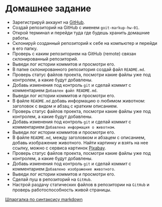 # Домашнее задание

- Зарегистрируй аккаунт на [GitHub](https://github.com/).
- Создай репозиторий на GitHub с именем `goit-markup-hw-01`.
- Открой терминал и перейди туда где будешь хранить домашние работы.
- Склонируй созданный репозиторий к себе на компьютер и перейди в его папку.
- Проверь с каким репозиторием на GitHub (remote) связан склонированный
  репозиторий.
- Выведи лог истории коммитов и просмотри его.
- В папке склонированного репозитория создай файл `README.md`.
- Проверь статус файлов проекта, посмотри какие файлы уже под контролем, а какие
  будут добавлены.
- Добавь изменения под контроль `git` и сделай коммит с комментарием
  `Добавлен файл README.md`.
- Выведи лог истории коммитов и просмотри его.
- В файле `README.md` добавь информацию о любимом животном: заголовок с видом и
  абзац с кратким описанием.
- Проверь статус файлов проекта, посмотри какие файлы уже под контролем, а какие
  будут добавлены.
- Добавь изменения под контроль `git` и сделай коммит с комментарием
  `Добавлена информация о животном`.
- Выведи лог истории коммитов и просмотри его.
- В файле `README.md`, между заголовком и абзацем с описанием, добавь
  изображение животного. Найти картинку и взять на нее ссылку, можно с сервиса
  картинок [Pixabay](https://pixabay.com/).
- Проверь статус файлов проекта, посмотри какие файлы уже под контролем, а какие
  будут добавлены.
- Добавь изменения под контроль `git` и сделай коммит с комментарием
  `Добавлено изображение животного`.
- Выведи лог истории коммитов и просмотри его.
- Сделай пуш в репозиторий на `GitHub`.
- Настрой раздачу статических файлов в репозитории на `GitHub` и проверь
  работоспособность живой страницы.

[Шпаргалка по синтаксису markdown](https://github.com/adam-p/markdown-here/wiki/Markdown-Cheatsheet)
